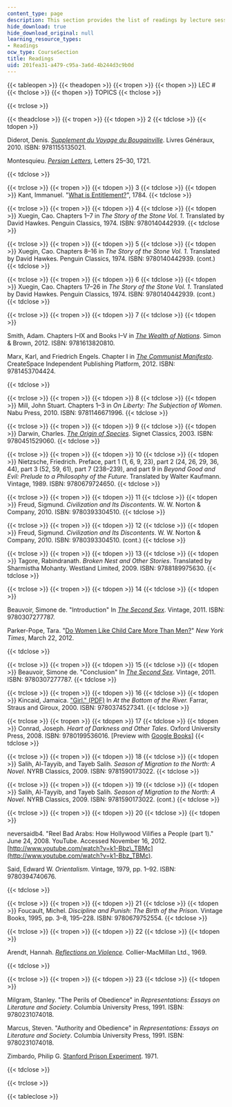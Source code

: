 ```yaml
---
content_type: page
description: This section provides the list of readings by lecture session.
hide_download: true
hide_download_original: null
learning_resource_types:
- Readings
ocw_type: CourseSection
title: Readings
uid: 201fea31-a479-c95a-3a6d-4b244d3c9b0d
---
```


{{< tableopen >}}
{{< theadopen >}}
{{< tropen >}}
{{< thopen >}}
LEC #
{{< thclose >}}
{{< thopen >}}
TOPICS
{{< thclose >}}

{{< trclose >}}

{{< theadclose >}}
{{< tropen >}}
{{< tdopen >}}
2
{{< tdclose >}}
{{< tdopen >}}


Diderot, Denis. [_Supplement du Voyage du Bougainville_](http://bacdefrancais.net/supplement.php). Livres Généraux, 2010. ISBN: 9781155135021.

Montesquieu. [_Persian Letters_](http://rbsche.people.wm.edu/teaching/plp/), Letters 25–30, 1721.


{{< tdclose >}}

{{< trclose >}}
{{< tropen >}}
{{< tdopen >}}
3
{{< tdclose >}}
{{< tdopen >}}
Kant, Immanuel. "[What is Entitlement?](http://www.columbia.edu/acis/ets/CCREAD/etscc/kant.html)", 1784.
{{< tdclose >}}

{{< trclose >}}
{{< tropen >}}
{{< tdopen >}}
4
{{< tdclose >}}
{{< tdopen >}}
Xuegin, Cao. Chapters 1–7 in _The Story of the Stone Vol. 1_. Translated by David Hawkes. Penguin Classics, 1974. ISBN: 9780140442939.
{{< tdclose >}}

{{< trclose >}}
{{< tropen >}}
{{< tdopen >}}
5
{{< tdclose >}}
{{< tdopen >}}
Xuegin, Cao. Chapters 8–16 in _The Story of the Stone Vol. 1_. Translated by David Hawkes. Penguin Classics, 1974. ISBN: 9780140442939. (cont.)
{{< tdclose >}}

{{< trclose >}}
{{< tropen >}}
{{< tdopen >}}
6
{{< tdclose >}}
{{< tdopen >}}
Xuegin, Cao. Chapters 17–26 in _The Story of the Stone Vol. 1_. Translated by David Hawkes. Penguin Classics, 1974. ISBN: 9780140442939. (cont.)
{{< tdclose >}}

{{< trclose >}}
{{< tropen >}}
{{< tdopen >}}
7
{{< tdclose >}}
{{< tdopen >}}


Smith, Adam. Chapters I–IX and Books I–V in [_The Wealth of Nations_](http://www.econlib.org/library/Smith/smWN.html). Simon & Brown, 2012. ISBN: 9781613820810.

Marx, Karl, and Friedrich Engels. Chapter I in [_The Communist Manifesto_](http://www.marxists.org/archive/marx/works/1848/communist-manifesto/ch01.htm). CreateSpace Independent Publishing Platform, 2012. ISBN: 9781453704424.


{{< tdclose >}}

{{< trclose >}}
{{< tropen >}}
{{< tdopen >}}
8
{{< tdclose >}}
{{< tdopen >}}
Mill, John Stuart. Chapters 1–3 in _On Liberty: The Subjection of Women_. Nabu Press, 2010. ISBN: 9781146671996.
{{< tdclose >}}

{{< trclose >}}
{{< tropen >}}
{{< tdopen >}}
9
{{< tdclose >}}
{{< tdopen >}}
Darwin, Charles. [_The Origin of Species_](http://www.gutenberg.org/dirs/2/0/0/2009/2009.txt). Signet Classics, 2003. ISBN: 9780451529060.
{{< tdclose >}}

{{< trclose >}}
{{< tropen >}}
{{< tdopen >}}
10
{{< tdclose >}}
{{< tdopen >}}
Nietzsche, Friedrich. Preface, part 1 (1, 6, 9, 23), part 2 (24, 26, 29, 36, 44), part 3 (52, 59, 61), part 7 (238–239), and part 9 in _Beyond Good and Evil: Prelude to a Philosophy of the Future_. Translated by Walter Kaufmann. Vintage, 1989. ISBN: 9780679724650.
{{< tdclose >}}

{{< trclose >}}
{{< tropen >}}
{{< tdopen >}}
11
{{< tdclose >}}
{{< tdopen >}}
Freud, Sigmund. _Civilization and Its Discontents_. W. W. Norton & Company, 2010. ISBN: 9780393304510.
{{< tdclose >}}

{{< trclose >}}
{{< tropen >}}
{{< tdopen >}}
12
{{< tdclose >}}
{{< tdopen >}}
Freud, Sigmund. _Civilization and Its Discontents_. W. W. Norton & Company, 2010. ISBN: 9780393304510. (cont.)
{{< tdclose >}}

{{< trclose >}}
{{< tropen >}}
{{< tdopen >}}
13
{{< tdclose >}}
{{< tdopen >}}
Tagore, Rabindranath. _Broken Nest and Other Stories_. Translated by Sharmistha Mohanty. Westland Limited, 2009. ISBN: 9788189975630.
{{< tdclose >}}

{{< trclose >}}
{{< tropen >}}
{{< tdopen >}}
14
{{< tdclose >}}
{{< tdopen >}}


Beauvoir, Simone de. "Introduction" In [_The Second Sex_](http://www.marxists.org/reference/subject/ethics/de-beauvoir/2nd-sex/introduction.htm). Vintage, 2011. ISBN: 9780307277787.

Parker-Pope, Tara. "[Do Women Like Child Care More Than Men?](http://well.blogs.nytimes.com/2012/03/22/do-women-like-child-care-more-than-men/)" _New York Times_, March 22, 2012.


{{< tdclose >}}

{{< trclose >}}
{{< tropen >}}
{{< tdopen >}}
15
{{< tdclose >}}
{{< tdopen >}}
Beauvoir, Simone de. "Conclusion" In [_The Second Sex_](http://www.marxists.org/reference/subject/ethics/de-beauvoir/2nd-sex/ch04.htm). Vintage, 2011. ISBN: 9780307277787.
{{< tdclose >}}

{{< trclose >}}
{{< tropen >}}
{{< tdopen >}}
16
{{< tdclose >}}
{{< tdopen >}}
Kincaid, Jamaica. ["Girl." (PDF)](http://static1.squarespace.com/static/54d3dd03e4b0a3a22e201dad/t/54fe33b3e4b0c5b47619eee6/1425945523938/Girl_Jamaica_Kincaid.pdf) In _At the Bottom of the River._ Farrar, Straus and Giroux, 2000. ISBN: 9780374527341.
{{< tdclose >}}

{{< trclose >}}
{{< tropen >}}
{{< tdopen >}}
17
{{< tdclose >}}
{{< tdopen >}}
Conrad, Joseph. _Heart of Darkness and Other Tales_. Oxford University Press, 2008. ISBN: 9780199536016. \[Preview with [Google Books](http://books.google.com/books?id=_Q4ZCuX4goIC&pg=PAfrontcover#v=onepage)\]
{{< tdclose >}}

{{< trclose >}}
{{< tropen >}}
{{< tdopen >}}
18
{{< tdclose >}}
{{< tdopen >}}
Salih, Al-Tayyib, and Tayeb Salih. _Season of Migration to the North: A Novel_. NYRB Classics, 2009. ISBN: 9781590173022.
{{< tdclose >}}

{{< trclose >}}
{{< tropen >}}
{{< tdopen >}}
19
{{< tdclose >}}
{{< tdopen >}}
Salih, Al-Tayyib, and Tayeb Salih. _Season of Migration to the North: A Novel_. NYRB Classics, 2009. ISBN: 9781590173022. (cont.)
{{< tdclose >}}

{{< trclose >}}
{{< tropen >}}
{{< tdopen >}}
20
{{< tdclose >}}
{{< tdopen >}}


neversaidb4. "Reel Bad Arabs: How Hollywood Vilifies a People (part 1)." June 24, 2008. YouTube. Accessed November 16, 2012. [http://www.youtube.com/watch?v=k1-Bbz\_TBMc](http://www.youtube.com/watch?v=k1-Bbz_TBMc).

Said, Edward W. _Orientalism_. Vintage, 1979, pp. 1–92. ISBN: 9780394740676.


{{< tdclose >}}

{{< trclose >}}
{{< tropen >}}
{{< tdopen >}}
21
{{< tdclose >}}
{{< tdopen >}}
Foucault, Michel. _Discipline and Punish: The Birth of the Prison_. Vintage Books, 1995, pp. 3–8, 195–228. ISBN: 9780679752554.
{{< tdclose >}}

{{< trclose >}}
{{< tropen >}}
{{< tdopen >}}
22
{{< tdclose >}}
{{< tdopen >}}


Arendt, Hannah. _[Reflections on Violence](http://www.nybooks.com/articles/archives/1969/feb/27/a-special-supplement-reflections-on-violence/?pagination=false)._ Collier-MacMillan Ltd., 1969.


{{< tdclose >}}

{{< trclose >}}
{{< tropen >}}
{{< tdopen >}}
23
{{< tdclose >}}
{{< tdopen >}}


Milgram, Stanley. "The Perils of Obedience" in _Representations: Essays on Literature and Society_. Columbia University Press, 1991. ISBN: 9780231074018.

Marcus, Steven. "Authority and Obedience" in _Representations: Essays on Literature and Society_. Columbia University Press, 1991. ISBN: 9780231074018.

Zimbardo, Philip G. [Stanford Prison Experiment](http://www.prisonexp.org/). 1971.


{{< tdclose >}}

{{< trclose >}}

{{< tableclose >}}